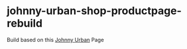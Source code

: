 # johnny-urban-shop-productpage-rebuild

Build based on this [Johnny Urban](https://johnny-urban.de/products/rolltop-rucksack-robin-damen-herren?currency=EUR&variant=37130396762308&utm_medium=cpc&utm_source=google&utm_campaign=Google%20Shopping&utm_source=google&utm_medium=cpc&utm_campaign=DE_JU_Shopping_PMax_Rucksaecke+Taschen&gclid=CjwKCAiA2fmdBhBpEiwA4CcHzTd-4U0u7FdrMTOQVs3R3J8uP6BpJQPLlF9E5tFYXIwVhzerIN8G5hoCSBkQAvD_BwE) Page
